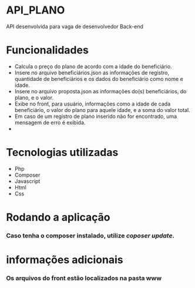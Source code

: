 # API_PLANO

API desenvolvida para vaga de desenvolvedor Back-end

# Funcionalidades

- Calcula o preço do plano de acordo com a idade do beneficiário.
- Insere no arquivo beneficiários.json as informações de registro, quantidade de beneficiários e os dados do beneficiário como nome e idade.
- Insere no arquivo proposta.json as informações do(s) beneficiários, do plano, e o valor.
- Exibe no front, para usuário, informações como a idade de cada beneficiário, o valor do plano para aquele idade, e a soma do valor total.
- Em caso de um registro de plano inserido não for encontrado, uma mensagem de erro é exibida.
- 
# Tecnologias utilizadas

- Php
- Composer
- Javascript
- Html
- Css
# Rodando a aplicação

### Caso tenha o composer instalado, utilize *coposer update*.

# informações adicionais
### Os arquivos do front estão localizados na pasta www
